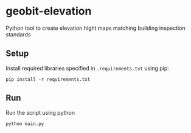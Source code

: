 # geobit-elevation
Python tool to create elevation hight maps matching building inspection standards

## Setup
Install required libraries specified in `.requirements.txt` using pip:

    pip install -r requirements.txt

## Run
Run the script using python

    python main.py
